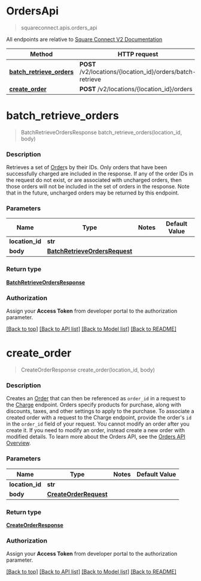 # OrdersApi
> squareconnect.apis.orders_api

All endpoints are relative to [Square Connect V2 Documentation](https://docs.connect.squareup.com/api/connect/v2/#navsection-endpoints)


Method | HTTP request 
------------- | -------------
[**batch_retrieve_orders**](OrdersApi.md#batch_retrieve_orders) | **POST** /v2/locations/{location_id}/orders/batch-retrieve
[**create_order**](OrdersApi.md#create_order) | **POST** /v2/locations/{location_id}/orders


# **batch_retrieve_orders**
> BatchRetrieveOrdersResponse batch_retrieve_orders(location_id, body)

### Description

Retrieves a set of [Order](#type-order)s by their IDs. Only orders that have been successfully charged are included in the response.  If any of the order IDs in the request do not exist, or are associated with uncharged orders, then those orders will not be included in the set of orders in the response.  Note that in the future, uncharged orders may be returned by this endpoint.

### Parameters

Name | Type | Notes | Default Value
------------- | ------------- | ------------- | -------------
 **location_id** | **str**| 
 **body** | [**BatchRetrieveOrdersRequest**](BatchRetrieveOrdersRequest.md)| 

### Return type

[**BatchRetrieveOrdersResponse**](BatchRetrieveOrdersResponse.md)

### Authorization

Assign your **Access Token** from developer portal to the authorization parameter.

[[Back to top]](#) [[Back to API list]](../README.md#documentation-for-api-endpoints) [[Back to Model list]](../README.md#documentation-for-models) [[Back to README]](../README.md)

# **create_order**
> CreateOrderResponse create_order(location_id, body)

### Description

Creates an [Order](#type-order) that can then be referenced as `order_id` in a request to the [Charge](#endpoint-charge) endpoint. Orders specify products for purchase, along with discounts, taxes, and other settings to apply to the purchase.  To associate a created order with a request to the Charge endpoint, provide the order's `id` in the `order_id` field of your request.  You cannot modify an order after you create it. If you need to modify an order, instead create a new order with modified details.  To learn more about the Orders API, see the [Orders API Overview](https://docs.connect.squareup.com/articles/orders-api-overview).

### Parameters

Name | Type | Notes | Default Value
------------- | ------------- | ------------- | -------------
 **location_id** | **str**| 
 **body** | [**CreateOrderRequest**](CreateOrderRequest.md)| 

### Return type

[**CreateOrderResponse**](CreateOrderResponse.md)

### Authorization

Assign your **Access Token** from developer portal to the authorization parameter.

[[Back to top]](#) [[Back to API list]](../README.md#documentation-for-api-endpoints) [[Back to Model list]](../README.md#documentation-for-models) [[Back to README]](../README.md)

